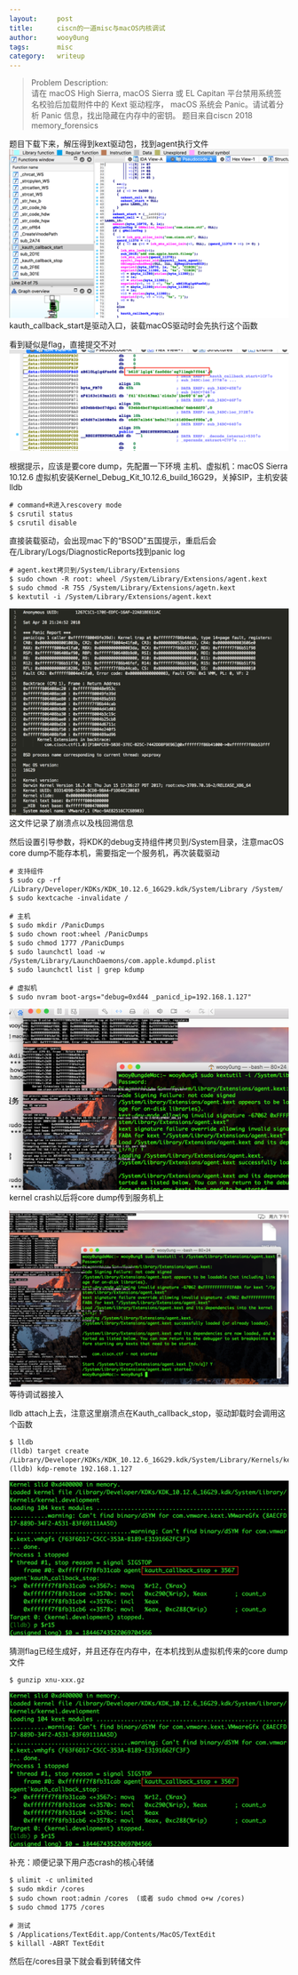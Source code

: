 ```yaml
---
layout:     post
title:      ciscn的一道misc与macOS内核调试
author:     wooy0ung
tags: 		misc
category:	writeup
---
```



>Problem Description:  
>请在 macOS High Sierra, macOS Sierra 或 EL Capitan 平台禁用系统签名校验后加载附件中的 Kext 驱动程序，
>macOS 系统会 Panic。请试着分析 Panic 信息，找出隐藏在内存中的密钥。
>题目来自ciscn 2018 memory_forensics
<!-- more -->


题目下载下来，解压得到kext驱动包，找到agent执行文件
![](/assets/img/writeup/2018-05-01-ciscn-2018-memory-forensics/0x001.png)
kauth_callback_start是驱动入口，装载macOS驱动时会先执行这个函数

看到疑似是flag，直接提交不对
![](/assets/img/writeup/2018-05-01-ciscn-2018-memory-forensics/0x002.png)

根据提示，应该是要core dump，先配置一下环境
主机、虚拟机：macOS Sierra 10.12.6
虚拟机安装Kernel_Debug_Kit_10.12.6_build_16G29，关掉SIP，主机安装lldb

```
# command+R进入rescovery mode 
$ csrutil status
$ csrutil disable
```


直接装载驱动，会出现mac下的“BSOD”五国提示，重启后会在/Library/Logs/DiagnosticReports找到panic log
```
# agent.kext拷贝到/System/Library/Extensions
$ sudo chown -R root: wheel /System/Library/Extensions/agent.kext
$ sudo chmod -R 755 /System/Library/Extensions/agetn.kext
$ kextutil -i /System/Library/Extensions/agent.kext
```
![](/assets/img/writeup/2018-05-01-ciscn-2018-memory-forensics/0x003.png)
这文件记录了崩溃点以及栈回溯信息

然后设置引导参数，将KDK的debug支持组件拷贝到/System目录，注意macOS core dump不能存本机，需要指定一个服务机，再次装载驱动
```
# 支持组件
$ sudo cp -rf /Library/Developer/KDKs/KDK_10.12.6_16G29.kdk/System/Library /System/
$ sudo kextcache -invalidate /

# 主机
$ sudo mkdir /PanicDumps
$ sudo chown root:wheel /PanicDumps
$ sudo chmod 1777 /PanicDumps
$ sudo launchctl load -w /System/Library/LaunchDaemons/com.apple.kdumpd.plist
$ sudo launchctl list | grep kdump

# 虚拟机
$ sudo nvram boot-args="debug=0xd44 _panicd_ip=192.168.1.127"
```
![](/assets/img/writeup/2018-05-01-ciscn-2018-memory-forensics/0x004.png)
kernel crash以后将core dump传到服务机上

![](/assets/img/writeup/2018-05-01-ciscn-2018-memory-forensics/0x005.png)
等待调试器接入

lldb attach上去，注意这里崩溃点在Kauth_callback_stop，驱动卸载时会调用这个函数
```
$ lldb
(lldb) target create /Library/Developer/KDKs/KDK_10.12.6_16G29.kdk/System/Library/Kernels/kernel.development
(lldb) kdp-remote 192.168.1.127
```
![](/assets/img/writeup/2018-05-01-ciscn-2018-memory-forensics/0x006.png)

猜测flag已经生成好，并且还存在内存中，在本机找到从虚拟机传来的core dump文件
```
$ gunzip xnu-xxx.gz
```
![](/assets/img/writeup/2018-05-01-ciscn-2018-memory-forensics/0x006.png)

补充：顺便记录下用户态crash的核心转储

```
$ ulimit -c unlimited
$ sudo mkdir /cores
$ sudo chown root:admin /cores	(或者 sudo chmod o+w /cores)
$ sudo chmod 1775 /cores

# 测试
$ /Applications/TextEdit.app/Contents/MacOS/TextEdit
$ killall -ABRT TextEdit
```
然后在/cores目录下就会看到转储文件